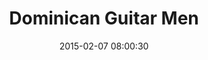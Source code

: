 ---
layout: post
title:  "Dominican Guitar Men"
number: "38"
date:   2015-02-07 08:00:30
large-image: "https://farm9.staticflickr.com/8593/16262109550_dc32150518_k.jpg"
---